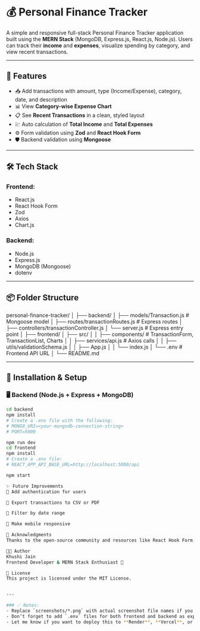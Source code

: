 # 💰 Personal Finance Tracker

A simple and responsive full-stack Personal Finance Tracker application built using the **MERN Stack** (MongoDB, Express.js, React.js, Node.js). Users can track their **income** and **expenses**, visualize spending by category, and view recent transactions.

---

## 🚀 Features

- 📥 Add transactions with amount, type (Income/Expense), category, date, and description
- 📊 View **Category-wise Expense Chart**
- 📋 See **Recent Transactions** in a clean, styled layout
- 💹 Auto calculation of **Total Income** and **Total Expenses**
- ⚙️ Form validation using **Zod** and **React Hook Form**
- 🛡️ Backend validation using **Mongoose**

---

## 🛠️ Tech Stack

### Frontend:
- React.js
- React Hook Form
- Zod
- Axios
- Chart.js

### Backend:
- Node.js
- Express.js
- MongoDB (Mongoose)
- dotenv

---

## 📦 Folder Structure

personal-finance-tracker/
│
├── backend/
│ ├── models/Transaction.js # Mongoose model
│ ├── routes/transactionRoutes.js # Express routes
│ ├── controllers/transactionController.js
│ └── server.js # Express entry point
│
├── frontend/
│ ├── src/
│ │ ├── components/ # TransactionForm, TransactionList, Charts
│ │ ├── services/api.js # Axios calls
│ │ ├── utils/validationSchema.js
│ │ ├── App.js
│ │ └── index.js
│ └── .env # Frontend API URL
│
└── README.md

---

## 🔧 Installation & Setup

### 🖥️ Backend (Node.js + Express + MongoDB)
```bash
cd backend
npm install
# Create a .env file with the following:
# MONGO_URI=<your-mongodb-connection-string>
# PORT=5000

npm run dev
cd frontend
npm install
# Create a .env file:
# REACT_APP_API_BASE_URL=http://localhost:5000/api

npm start

✨ Future Improvements
🧠 Add authentication for users

📁 Export transactions to CSV or PDF

📅 Filter by date range

📱 Make mobile responsive

🙌 Acknowledgments
Thanks to the open-source community and resources like React Hook Form, Chart.js, and MongoDB.

🧑‍💻 Author
Khushi Jain
Frontend Developer & MERN Stack Enthusiast 🌟

📃 License
This project is licensed under the MIT License.


---

### ✅ Notes:
- Replace `screenshots/*.png` with actual screenshot file names if you add them.
- Don’t forget to add `.env` files for both frontend and backend as explained.
- Let me know if you want to deploy this to **Render**, **Vercel**, or **Netlify** and need a deployment section added.

